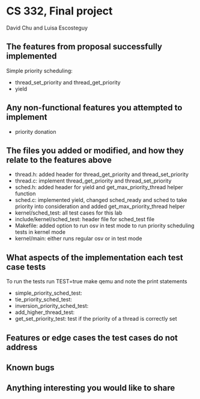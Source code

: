 # CS 332, Final project
David Chu and Luisa Escosteguy

## The features from proposal successfully implemented

Simple priority scheduling: 

- thread_set_priority and thread_get_priority
- yield

## Any non-functional features you attempted to implement

- priority donation

## The files you added or modified, and how they relate to the features above

- thread.h: added header for thread_get_priority and thread_set_priority
- thread.c: implement thread_get_priority and thread_set_priority
- sched.h: added header for yield and get_max_priority_thread helper function
- sched.c: implemented yield, changed sched_ready and sched to take priority into consideration
        and added get_max_priority_thread helper 
- kernel/sched_test: all test cases for this lab
- include/kernel/sched_test: header file for sched_test file
- Makefile: added option to run osv in test mode to run priority scheduling tests in kernel mode
- kernel/main: either runs regular osv or in test mode

## What aspects of the implementation each test case tests

To run the tests run TEST=true make qemu and note the print statements

- simple_priority_sched_test: 
- tie_priority_sched_test: 
- inversion_priority_sched_test:
- add_higher_thread_test: 
- get_set_priority_test: test if the priority of a thread is correctly set

## Features or edge cases the test cases do not address

## Known bugs


## Anything interesting you would like to share
